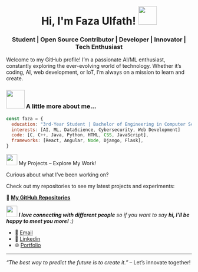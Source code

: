<h1 align="center">Hi, I'm Faza Ulfath! <img src="https://media.giphy.com/media/mGcNjsfWAjY5AEZNw6/giphy.gif" width="50"></h2>
<h3 align="center">Student | Open Source Contributor | Developer | Innovator | Tech Enthusiast</h3>

Welcome to my GitHub profile! I’m a passionate AI/ML enthusiast, constantly exploring the ever-evolving world of technology. Whether it’s coding, AI, web development, or IoT, I’m always on a mission to learn and create.

### <img src="https://media.giphy.com/media/VgCDAzcKvsR6OM0uWg/giphy.gif" width="50"> A little more about me... 

```javascript
const faza = {
  education: "3rd-Year Student | Bachelor of Engineering in Computer Science & Engineering (AI/ML)",
  interests: [AI, ML, DataScience, Cybersecurity, Web Development]
  code: [C, C++, Java, Python, HTML, CSS, JavaScript],
  frameworks: [React, Angular, Node, Django, Flask],
}
```

<img src="https://media.giphy.com/media/WUlplcMpOCEmTGBtBW/giphy.gif" width="30"> My Projects – Explore My Work!

Curious about what I’ve been working on?

Check out my repositories to see my latest projects and experiments:

**🔗 [My GitHub Repositories](https://github.com/fazaulfath?tab=repositories)**

<img src="https://media.giphy.com/media/fYSnHlufseco8Fh93Z/giphy.gif" width="30"> <em><b>I love connecting with different people</b> so if you want to say <b>hi, I'll be happy to meet you more!</b> :)</em>


- 📧 [Email](mailto:fazaulfath17@gmail.com)
- 💼 [Linkedin](https://linkedin.com/in/faza-ulfath-045033230)
- 🌐 [Portfolio](https://fazaulfath.netlify.app/)

---

*“The best way to predict the future is to create it.”* – Let’s innovate together!

